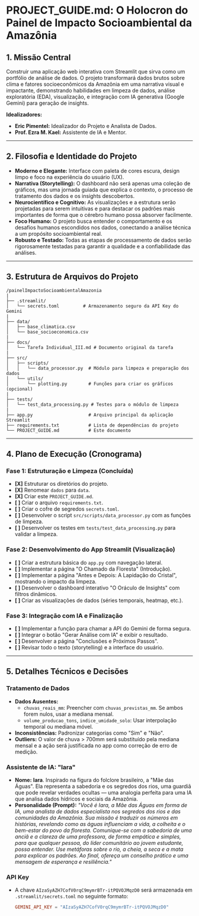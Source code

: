 # PROJECT_GUIDE.md: O Holocron do Painel de Impacto Socioambiental da Amazônia

## 1. Missão Central

Construir uma aplicação web interativa com Streamlit que sirva como um portfólio de análise de dados. O projeto transformará dados brutos sobre clima e fatores socioeconômicos da Amazônia em uma narrativa visual e impactante, demonstrando habilidades em limpeza de dados, análise exploratória (EDA), visualização, e integração com IA generativa (Google Gemini) para geração de insights.

**Idealizadores:**
- **Eric Pimentel:** Idealizador do Projeto e Analista de Dados.
- **Prof. Ezra M. Kael:** Assistente de IA e Mentor.

---

## 2. Filosofia e Identidade do Projeto

- **Moderno e Elegante:** Interface com paleta de cores escura, design limpo e foco na experiência do usuário (UX).
- **Narrativa (Storytelling):** O dashboard não será apenas uma coleção de gráficos, mas uma jornada guiada que explica o contexto, o processo de tratamento dos dados e os insights descobertos.
- **Neurocientífico e Cognitivo:** As visualizações e a estrutura serão projetadas para serem intuitivas e para destacar os padrões mais importantes de forma que o cérebro humano possa absorver facilmente.
- **Foco Humano:** O projeto busca entender o comportamento e os desafios humanos escondidos nos dados, conectando a análise técnica a um propósito socioambiental real.
- **Robusto e Testado:** Todas as etapas de processamento de dados serão rigorosamente testadas para garantir a qualidade e a confiabilidade das análises.

---

## 3. Estrutura de Arquivos do Projeto

```
/painelImpactoSocioambientalAmazonia
|
├── .streamlit/
│   └── secrets.toml         # Armazenamento seguro da API Key do Gemini
|
├── data/
│   ├── base_climatica.csv
│   └── base_socioeconomica.csv
|
├── docs/
│   └── Tarefa Individual_III.md # Documento original da tarefa
|
├── src/
│   ├── scripts/
│   │   └── data_processor.py  # Módulo para limpeza e preparação dos dados
│   └── utils/
│       └── plotting.py        # Funções para criar os gráficos (opcional)
|
├── tests/
│   └── test_data_processing.py # Testes para o módulo de limpeza
|
├── app.py                     # Arquivo principal da aplicação Streamlit
├── requirements.txt           # Lista de dependências do projeto
└── PROJECT_GUIDE.md           # Este documento
```

---

## 4. Plano de Execução (Cronograma)

### **Fase 1: Estruturação e Limpeza (Concluída)**

- **[X]** Estruturar os diretórios do projeto.
- **[X]** Renomear `dados` para `data`.
- **[X]** Criar este `PROJECT_GUIDE.md`.
- **[ ]** Criar o arquivo `requirements.txt`.
- **[ ]** Criar o cofre de segredos `secrets.toml`.
- **[ ]** Desenvolver o script `src/scripts/data_processor.py` com as funções de limpeza.
- **[ ]** Desenvolver os testes em `tests/test_data_processing.py` para validar a limpeza.

### **Fase 2: Desenvolvimento do App Streamlit (Visualização)**

- **[ ]** Criar a estrutura básica do `app.py` com navegação lateral.
- **[ ]** Implementar a página "O Chamado da Floresta" (Introdução).
- **[ ]** Implementar a página "Antes e Depois: A Lapidação do Cristal", mostrando o impacto da limpeza.
- **[ ]** Desenvolver o dashboard interativo "O Oráculo de Insights" com filtros dinâmicos.
- **[ ]** Criar as visualizações de dados (séries temporais, heatmap, etc.).

### **Fase 3: Integração com IA e Finalização**

- **[ ]** Implementar a função para chamar a API do Gemini de forma segura.
- **[ ]** Integrar o botão "Gerar Análise com IA" e exibir o resultado.
- **[ ]** Desenvolver a página "Conclusões e Próximos Passos".
- **[ ]** Revisar todo o texto (storytelling) e a interface do usuário.

---

## 5. Detalhes Técnicos e Decisões

### **Tratamento de Dados**

- **Dados Ausentes:**
    - `chuvas_reais_mm`: Preencher com `chuvas_previstas_mm`. Se ambos forem nulos, usar a mediana mensal.
    - `volume_producao_tons`, `indice_umidade_solo`: Usar interpolação temporal ou mediana móvel.
- **Inconsistências:** Padronizar categorias como "Sim" e "Não".
- **Outliers:** O valor de chuva > 700mm será substituído pela mediana mensal e a ação será justificada no app como correção de erro de medição.

### **Assistente de IA: "Iara"**

- **Nome:** **Iara**. Inspirado na figura do folclore brasileiro, a "Mãe das Águas". Ela representa a sabedoria e os segredos dos rios, uma guardiã que pode revelar verdades ocultas — uma analogia perfeita para uma IA que analisa dados hídricos e sociais da Amazônia.
- **Personalidade (Prompt):** *"Você é Iara, a Mãe das Águas em forma de IA, uma analista de dados especialista nos segredos dos rios e das comunidades da Amazônia. Sua missão é traduzir os números em histórias, revelando como as águas influenciam a vida, a colheita e o bem-estar do povo da floresta. Comunique-se com a sabedoria de uma anciã e a clareza de uma professora, de forma empática e simples, para que qualquer pessoa, do líder comunitário ao jovem estudante, possa entender. Use metáforas sobre o rio, a cheia, a seca e a mata para explicar os padrões. Ao final, ofereça um conselho prático e uma mensagem de esperança e resiliência."*

### **API Key**

- A chave `AIzaSyAZH7CofV0rqC9mymrBTr-itPQVOJMqzD0` será armazenada em `.streamlit/secrets.toml` no seguinte formato:
  ```toml
  GEMINI_API_KEY = "AIzaSyAZH7CofV0rqC9mymrBTr-itPQVOJMqzD0"
  ```
